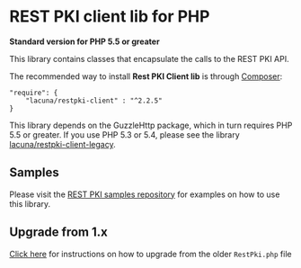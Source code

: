 REST PKI client lib for PHP
===========================
**Standard version for PHP 5.5 or greater**
 
This library contains classes that encapsulate the calls to the REST PKI API.

The recommended way to install **Rest PKI Client lib** is through [Composer](http://getcomposer.org):

    "require": {
        "lacuna/restpki-client" : "^2.2.5"
    }

This library depends on the GuzzleHttp package, which in turn requires PHP 5.5 or greater. If you use PHP 5.3 or
5.4, please see the library [lacuna/restpki-client-legacy](https://github.com/LacunaSoftware/RestPkiPhpClientLegacy).

Samples
-------

Please visit the [REST PKI samples repository](https://github.com/LacunaSoftware/RestPkiSamples/tree/master/PHP)
for examples on how to use this library.

Upgrade from 1.x
----------------

[Click here](UpgradeFromV1.md) for instructions on how to upgrade from the older `RestPki.php` file
